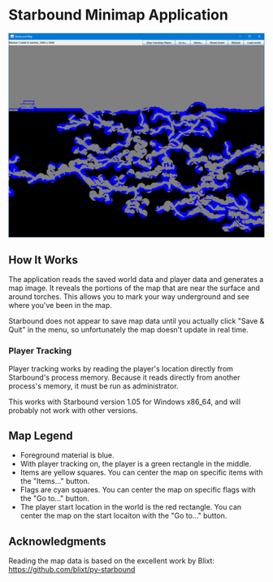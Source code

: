 Starbound Minimap Application
=============================

![starbound-minimap](starbound-minimap.png)

How It Works
------------
The application reads the saved world data and player data and generates a map image.
It reveals the portions of the map that are near the surface and around torches.
This allows you to mark your way underground and see where you've been in the map.

Starbound does not appear to save map data until you actually click "Save & Quit" in the
menu, so unfortunately the map doesn't update in real time.

### Player Tracking
Player tracking works by reading the player's location directly from Starbound's process memory.
Because it reads directly from another process's memory, it must be run as administrator.

This works with Starbound version 1.05 for Windows x86_64, and will probably not work with other versions.

Map Legend
----------
- Foreground material is blue.
- With player tracking on, the player is a green rectangle in the middle.
- Items are yellow squares. You can center the map on specific items with the "Items..." button.
- Flags are cyan squares. You can center the map on specific flags with the "Go to..." button.
- The player start location in the world is the red rectangle. You can center the map on the start locaiton with the "Go to..." button.

Acknowledgments
---------------
Reading the map data is based on the excellent work by Blixt:
https://github.com/blixt/py-starbound
